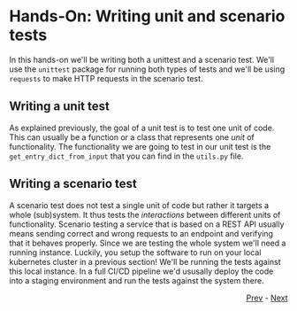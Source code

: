 # Hands-On: Writing unit and scenario tests

In this hands-on we'll be writing both a unittest and a scenario test. We'll use the `unittest` package for running both types of tests and we'll be using `requests` to make HTTP requests in the scenario test.

## Writing a unit test

As explained previously, the goal of a unit test is to test one unit of code. This can usually be a function or a class that represents one *unit* of functionality. The functionality we are going to test in our unit test is the `get_entry_dict_from_input` that you can find in the `utils.py` file. 

## Writing a scenario test

A scenario test does not test a single unit of code but rather it targets a whole (sub)system. It thus tests the *interactions* between different units of functionality. Scenario testing a service that is based on a REST API usually means sending correct and wrong requests to an endpoint and verifying that it behaves properly. Since we are testing the whole system we'll need a running instance. Luckily, you setup the software to run on your local kubernetes cluster in a previous section! We'll be running the tests against this local instance. In a full CI/CD pipeline we'd ususally deploy the code into a staging environment and run the tests against the system there. 


<div align="right">
   
   [Prev](07_intro-to-testing.md) - [Next](09_pipeline.md)
</div>
